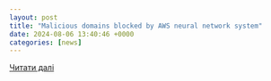```yaml
---
layout: post
title: "Malicious domains blocked by AWS neural network system"
date: 2024-08-06 13:40:46 +0000
categories: [news]
---
```


[Читати далі](https://www.scmagazine.com/brief/malicious-domains-blocked-by-aws-neural-network-system)
